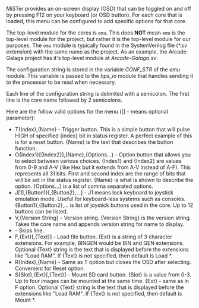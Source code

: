 MiSTer provides an on-screen display (OSD) that can be toggled on and off by pressing F12 on your keyboard (or OSD button). For each core that is loaded, this menu can be configured to add specific options for that core.

The top-level module for the cores is `emu`. This does **NOT** mean `emu` is the top-level module for the project, but rather it is the top-level module for our purposes. The `emu` module is typically found in the SystemVerilog file (*\*.sv extension*) with the same name as the project. As an example, the Arcade-Galaga project has it's top-level module at *Arcade-Galaga.sv*.

The configuration string is stored in the variable *CONF_STR* of the *emu* module. This variable is passed to the *hps_io* module that handles sending it to the processor to be read when necessary.

Each line of the configuration string is delimited with a semicolon. The first line is the core name followed by 2 semicolons.

Here are the follow valid options for the menu ([] - means optional parameter):
* T{Index},{Name} - Trigger button. This is a simple button that will pulse HIGH of specified {index} bit in status register. A perfect example of this is for a reset button. {Name} is the text that describes the button function.
* O{Index1}[{Index2}],{Name},{Options...} - Option button that allows you to select between various choices. {Index1} and {Index2} are values from 0-9 and A-V (like Hex but it extends from A-V instead of A-F). This represents all 31 bits. First and second index are the range of bits that will be set in the status register. {Name} is what is shown to describe the option. {Options...} is a list of comma separated options.
* J[1],{Button1}[,{Button2},...] - J1 means lock keyboard to joystick emulation mode. Useful for keyboard-less systems such as consoles. {Button1},{Button2},... is list of joystick buttons used in the core. Up to 12 buttons can be listed.
* V,{Version String} - Version string. {Version String} is the version string. Takes the core name and appends version string for name to display.
* \- Skips line.
* F,{Ext}[,{Text}] - Load file button. {Ext} is a string of 3 character extensions. For example, BINGEN would be BIN and GEN extensions. Optional {Text} string is the text that is displayed before the extensions like "Load RAM". If {Text} is not specified, then default is Load \*.
* R{Index},{Name} - Same as T option but closes the OSD after selecting. Convenient for Reset option.
* S{Slot},{Ext}[,{Text}] - Mount SD card button. {Slot} is a value from 0-3. Up to four images can be mounted at the same time. {Ext} - same as in F option. Optional {Text} string is the text that is displayed before the extensions like "Load RAM". If {Text} is not specified, then default is Mount \*.
